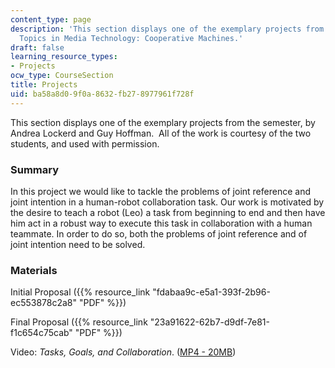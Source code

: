 ```yaml
---
content_type: page
description: 'This section displays one of the exemplary projects from MAS.965 Special
  Topics in Media Technology: Cooperative Machines.'
draft: false
learning_resource_types:
- Projects
ocw_type: CourseSection
title: Projects
uid: ba58a8d0-9f0a-8632-fb27-8977961f728f
---
```

This section displays one of the exemplary projects from the semester, by Andrea Lockerd and Guy Hoffman.  All of the work is courtesy of the two students, and used with permission.

### Summary

In this project we would like to tackle the problems of joint reference and joint intention in a human-robot collaboration task. Our work is motivated by the desire to teach a robot (Leo) a task from beginning to end and then have him act in a robust way to execute this task in collaboration with a human teammate. In order to do so, both the problems of joint reference and of joint intention need to be solved.

### Materials

Initial Proposal ({{% resource_link "fdabaa9c-e5a1-393f-2b96-ec553878c2a8" "PDF" %}})

Final Proposal ({{% resource_link "23a91622-62b7-d9df-7e81-f1c654c75cab" "PDF" %}})

Video: *Tasks, Goals, and Collaboration*. ([MP4 - 20MB](https://archive.org/download/MITMAS.965F03/mas.965-220k.mp4))